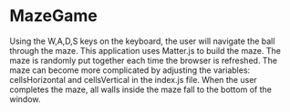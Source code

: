 # MazeGame
Using the W,A,D,S keys on the keyboard, the user will navigate the ball through the maze.
This application uses Matter.js to build the maze. The maze is randomly put together each time the browser is refreshed.
The maze can become more complicated by adjusting the variables: cellsHorizontal and cellsVertical in the index.js file. 
When the user completes the maze, all walls inside the maze fall to the bottom of the window. 
